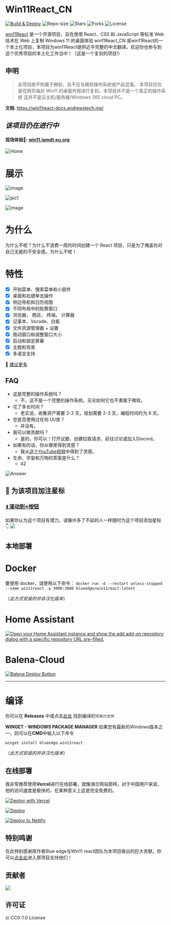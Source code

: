 # Win11React_CN

[![Build & Deploy](https://github.com/inwinter04/win11React_CN/actions/workflows/production.yml/badge.svg)](https://github.com/inwinter04/win11React_CN/actions/workflows/production.yml)
![Repo-size](https://img.shields.io/github/repo-size/inwinter04/win11React_CN)
![Stars](https://img.shields.io/github/stars/inwinter04/win11React_CN)
![Forks](https://img.shields.io/github/forks/inwinter04/win11React_CN)
![License](https://img.shields.io/github/license/inwinter04/win11React_CN)

[win11React](https://github.com/blueedgetechno/win11React) 是一个开源项目，旨在使用 React、CSS 和 JavaScript 等标准 Web 技术在 Web 上复制 Windows 11 的桌面体验
win11React_CN 是win11React的一个本土化项目，本项目为win11React提供近乎完整的中文翻译。欢迎你也参与到这个优秀项目的本土化工作当中！（这是一个复刻的项目!）

## 申明

> 此项目绝不附属于微软，且不应与微软操作系统或产品混淆。
> 本项目仅仅是在网页端对 Win11 的桌面外观进行复刻。本项目并不是一个真正的操作系统
> 这并不是云主机/服务器/Windows 365 cloud PC。


**文档**:
https://win11react-docs.andrewstech.me/

## _该项目仍在进行中_

#### 现场体验🌈: [win11.iamdt.eu.org](https://win11.iamdt.eu.org)

![Home](./public/img/home.jpg)

# 展示

![image](https://user-images.githubusercontent.com/89068816/154832868-6ec81a0b-0bc3-4e77-a4bf-3391b852fe9c.png)

![pic1](./public/img/gallery2.jpg)

![image](https://user-images.githubusercontent.com/89068816/154832942-b3e435dd-5fe4-4bc1-a9be-34262698625d.png)

# 为什么

为什么不呢？为什么不浪费一周的时间创建一个 React 项目，只是为了掩盖你对自己无能的不安全感。为什么不呢！

# 特性

- [x] 开始菜单、搜索菜单和小部件
- [x] 桌面和右键单击操作
- [x] 侧边导航和日历视图
- [x] 不同布局中的贴靠窗口
- [x] 浏览器， 商店， 终端， 计算器
- [x] 记事本、Vscode、白板
- [x] 文件资源管理器 + 设置
- [x] 拖动窗口和调整窗口大小
- [x] 启动和锁定屏幕
- [x] 主题和背景
- [x] 多语言支持

📑 [建议更多](https://github.com/inwinter04/win11React_CN/issues/new/choose)

## FAQ

- 这是完整的操作系统吗？
  - 不，这不是一个完整的操作系统，无论如何它也不隶属于微软。
- 花了多长时间？
  - 老实说，收集资产需要 2-3 天，规划需要 2-3 天，编程时间约为 6 天。
- 您是否使用过任何 UI/库？
  - 并没有。
- 我可以做贡献吗？
  - 是的，你可以！打开议题、创建拉取请求、前往讨论或加入Discord。
- 如果有的话，你从哪里得到灵感？
  - 我从[这个YouTube视频](https://www.youtube.com/watch?v=OtOmxa9UMe8)中得到了灵感。
- 生命、宇宙和万物的答案是什么？
  - 42

![Answer](./public/answer.png)

## 🌟 为该项目加注星标

### [⏫ 滚动到⭐️按钮 ](#start-of-content)

如果你认为这个项目有潜力，请像许多了不起的人一样随时为这个项目添加星标 👇
![](https://user-images.githubusercontent.com/89068816/188550244-3cd2bca6-7135-418f-9dcd-25ea6bd96d5f.gif)

## 本地部署

# Docker

要使用 docker，请使用以下命令：
`docker run -d --restart unless-stopped --name win11react -p 3000:3000 blueedge/win11react:latest`

（*此方式安装的并非汉化版本*）

# Home Assistant

[![Open your Home Assistant instance and show the add add-on repository dialog with a specific repository URL pre-filled.](https://my.home-assistant.io/badges/supervisor_add_addon_repository.svg)](https://my.home-assistant.io/redirect/supervisor_add_addon_repository/?repository_url=https%3A%2F%2Fgithub.com%2Funofficial-skills%2Faddons)

# Balena-Cloud

[![Balena Deploy Button](https://www.balena.io/deploy.svg)](https://dashboard.balena-cloud.com/deploy?repoUrl=https://github.com/inwinter04/win11React_CN)

---

# 编译

你可以在 **Releases** 中或点击[此处](https://github.com/inwinter04/win11React_CN/releases) 找到编译的`可执行文件`

**WINGET - WINDOWS PACKAGE MANAGER**
如果您有最新的Windows版本之一，则可以在**CMD**中输入以下命令

`winget install blueedge.win11react`

（*此方式安装的并非汉化版本*）

## 在线部署

我非常推荐使用**Vercel**进行在线部署，就像演示网站那样。对于中国用户来说，他的访问速度是极快的，在某种意义上这是完全免费的。

[![Deploy with Vercel](https://vercel.com/button)](https://vercel.com/new/clone?repository-url=https://github.com/inwinter04/win11React_CN&project-name=windows11&repo-name=windows11-react&demo-title=Windows%2011%20Demo&demo-description=Static&demo-url=https://win11.iamdt.eu.org)

[![Deploy](https://www.herokucdn.com/deploy/button.svg)](https://heroku.com/deploy)

[![Deploy to Netlify](https://www.netlify.com/img/deploy/button.svg)](https://app.netlify.com/start/deploy?repository=https://github.com/inwinter04/win11React_CN)

## 特别鸣谢
在此特别感谢原作者Blue edge与Win11 react团队为本项目做出的巨大贡献。你可以[点击此](https://github.com/blueedgetechno/win11React)进入原项目支持他们！

## 贡献者

<a href="https://github.com/inwinter04/win11React_CN/graphs/contributors">
  <img src="https://contrib.rocks/image?repo=inwinter04/win11React_CN" />
</a>

## 许可证

⚖️ CC0-1.0 License
